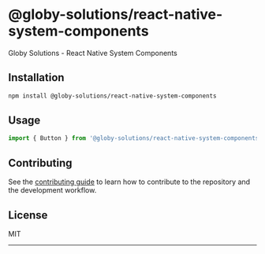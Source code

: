 # @globy-solutions/react-native-system-components

Globy Solutions - React Native System Components

## Installation

```sh
npm install @globy-solutions/react-native-system-components
```

## Usage

```js
import { Button } from '@globy-solutions/react-native-system-components';

```

## Contributing

See the [contributing guide](CONTRIBUTING.md) to learn how to contribute to the repository and the development workflow.

## License

MIT

---

